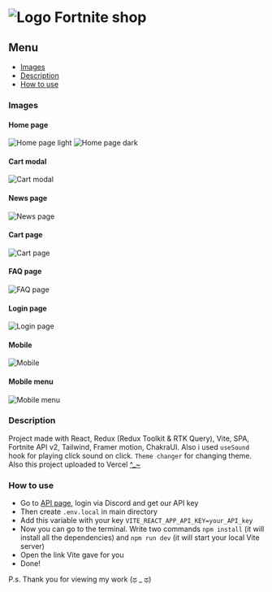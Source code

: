 # ![Logo](https://raw.githubusercontent.com/qcyGH/fortnite-shop/57464fff4ff7631ee21f4c0f802e6c64fbb61797/src/assets/logo.svg "Fortnite shop") Fortnite shop

## Menu 

- [Images](https://github.com/qcyGH/fortnite-shop#Images)
- [Description](https://github.com/qcyGH/fortnite-shop#Description)
- [How to use](https://github.com/qcyGH/fortnite-shop#How-to-use)

### Images

#### Home page
![Home page light](https://github.com/qcyGH/fortnite-shop/blob/master/.images/home-light.png?raw=true)
![Home page dark](https://github.com/qcyGH/fortnite-shop/blob/master/.images/home-dark.png?raw=true)

#### Cart modal
![Cart modal](https://github.com/qcyGH/fortnite-shop/blob/master/.images/Cart-modal.png?raw=true)

#### News page
![News page](https://github.com/qcyGH/fortnite-shop/blob/master/.images/News-page.png?raw=true)

#### Cart page
![Cart page](https://github.com/qcyGH/fortnite-shop/blob/master/.images/Cart-page.png?raw=true)

#### FAQ page
![FAQ page](https://github.com/qcyGH/fortnite-shop/blob/master/.images/FAQ-page.png?raw=true)

#### Login page
![Login page](https://github.com/qcyGH/fortnite-shop/blob/master/.images/login-page.png?raw=true)

#### Mobile
![Mobile](https://github.com/qcyGH/fortnite-shop/blob/master/.images/mobile.png?raw=true)

#### Mobile menu
![Mobile menu](https://github.com/qcyGH/fortnite-shop/blob/master/.images/Mobile-menu.png?raw=true)

### Description

Project made with React, Redux (Redux Toolkit & RTK Query), Vite, SPA, Fortnite API v2, Tailwind, Framer motion, ChakraUI. Also i used `useSound` hook for playing click sound on click. `Theme changer` for changing theme.    
Also this project uploaded to Vercel [^_~](https://fortnite-shop-qcy.vercel.app/)

### How to use

- Go to [API page](https://dash.fortnite-api.com/), login via Discord and get our API key
- Then create `.env.local` in main directory
- Add this variable with your key `VITE_REACT_APP_API_KEY=your_API_key`
- Now you can go to the terminal. Write two commands `npm install` (it will install all the dependencies) and `npm run dev` (it will start your local Vite server)
- Open the link Vite gave for you
- Done!

P.s. Thank you for viewing my work (ಥ _ ಥ)
